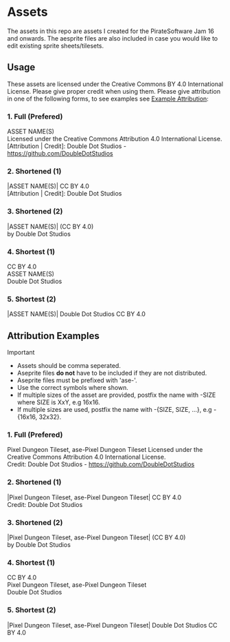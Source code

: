 # Assets

The assets in this repo are assets I created for the PirateSoftware Jam 16 and onwards. The aesprite files are also included in case you would like to edit existing sprite sheets/tilesets.

## Usage
These assets are licensed under the Creative Commons BY 4.0 International License. Please give proper credit when using them. Please give attribution in one of the following forms, to see examples see [Example Attribution](#example-attribution):

### 1. Full (Prefered)
ASSET NAME(S)  
Licensed under the Creative Commons Attribution 4.0 International License.  
[Attribution | Credit]: Double Dot Studios - https://github.com/DoubleDotStudios

### 2. Shortened (1)
|ASSET NAME(S)| CC BY 4.0  
[Attribution | Credit]: Double Dot Studios

### 3. Shortened (2)
|ASSET NAME(S)| (CC BY 4.0)  
by Double Dot Studios

### 4. Shortest (1)
CC BY 4.0  
ASSET NAME(S)  
Double Dot Studios

### 5. Shortest (2)
|ASSET NAME(S)| Double Dot Studios CC BY 4.0

## Attribution Examples
> [!IMPORTANT]
> - Assets should be comma seperated.  
> - Aseprite files **do not** have to be included
>   if they are not distributed.
> - Aseprite files must be prefixed with 'ase-'.  
> - Use the correct symbols where shown.
> - If multiple sizes of the asset are provided,
>   postfix the name with -SIZE where SIZE is XxY,
>   e.g 16x16.
> - If multiple sizes are used, postfix the name with
>   -{SIZE, SIZE, ...}, e.g -{16x16, 32x32}.


### 1. Full (Prefered)
Pixel Dungeon Tileset, ase-Pixel Dungeon Tileset
Licensed under the Creative Commons Attribution 4.0 International License.  
Credit: Double Dot Studios - https://github.com/DoubleDotStudios

### 2. Shortened (1)
|Pixel Dungeon Tileset, ase-Pixel Dungeon Tileset| CC BY 4.0  
Credit: Double Dot Studios

### 3. Shortened (2)
|Pixel Dungeon Tileset, ase-Pixel Dungeon Tileset| (CC BY 4.0)  
by Double Dot Studios

### 4. Shortest (1)
CC BY 4.0  
Pixel Dungeon Tileset, ase-Pixel Dungeon Tileset  
Double Dot Studios

### 5. Shortest (2)
|Pixel Dungeon Tileset, ase-Pixel Dungeon Tileset| Double Dot Studios CC BY 4.0
